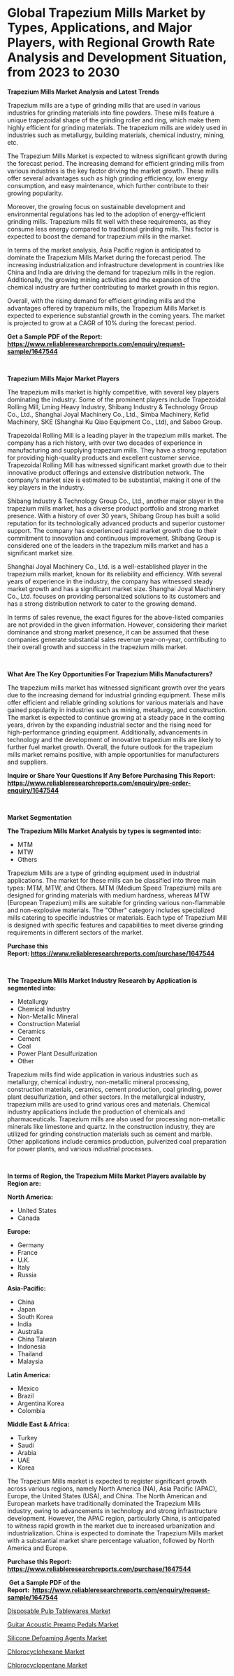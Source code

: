 <p><h1>Global Trapezium Mills Market by Types, Applications, and Major Players, with Regional Growth Rate Analysis and Development Situation, from 2023 to 2030</h1></p><p><strong>Trapezium Mills Market Analysis and Latest Trends</strong></p>
<p><p>Trapezium mills are a type of grinding mills that are used in various industries for grinding materials into fine powders. These mills feature a unique trapezoidal shape of the grinding roller and ring, which make them highly efficient for grinding materials. The trapezium mills are widely used in industries such as metallurgy, building materials, chemical industry, mining, etc.</p><p>The Trapezium Mills Market is expected to witness significant growth during the forecast period. The increasing demand for efficient grinding mills from various industries is the key factor driving the market growth. These mills offer several advantages such as high grinding efficiency, low energy consumption, and easy maintenance, which further contribute to their growing popularity.</p><p>Moreover, the growing focus on sustainable development and environmental regulations has led to the adoption of energy-efficient grinding mills. Trapezium mills fit well with these requirements, as they consume less energy compared to traditional grinding mills. This factor is expected to boost the demand for trapezium mills in the market.</p><p>In terms of the market analysis, Asia Pacific region is anticipated to dominate the Trapezium Mills Market during the forecast period. The increasing industrialization and infrastructure development in countries like China and India are driving the demand for trapezium mills in the region. Additionally, the growing mining activities and the expansion of the chemical industry are further contributing to market growth in this region.</p><p>Overall, with the rising demand for efficient grinding mills and the advantages offered by trapezium mills, the Trapezium Mills Market is expected to experience substantial growth in the coming years. The market is projected to grow at a CAGR of 10% during the forecast period.</p></p>
<p><strong>Get a Sample PDF of the Report:&nbsp; <a href="https://www.reliableresearchreports.com/enquiry/request-sample/1647544">https://www.reliableresearchreports.com/enquiry/request-sample/1647544</a></strong></p>
<p>&nbsp;</p>
<p><strong>Trapezium Mills Major Market Players</strong></p>
<p><p>The trapezium mills market is highly competitive, with several key players dominating the industry. Some of the prominent players include Trapezoidal Rolling Mill, Lming Heavy Industry, Shibang Industry & Technology Group Co., Ltd., Shanghai Joyal Machinery Co., Ltd., Simba Machinery, Kefid Machinery, SKE (Shanghai Ku Qiao Equipment Co., Ltd), and Saboo Group.</p><p>Trapezoidal Rolling Mill is a leading player in the trapezium mills market. The company has a rich history, with over two decades of experience in manufacturing and supplying trapezium mills. They have a strong reputation for providing high-quality products and excellent customer service. Trapezoidal Rolling Mill has witnessed significant market growth due to their innovative product offerings and extensive distribution network. The company's market size is estimated to be substantial, making it one of the key players in the industry.</p><p>Shibang Industry & Technology Group Co., Ltd., another major player in the trapezium mills market, has a diverse product portfolio and strong market presence. With a history of over 30 years, Shibang Group has built a solid reputation for its technologically advanced products and superior customer support. The company has experienced rapid market growth due to their commitment to innovation and continuous improvement. Shibang Group is considered one of the leaders in the trapezium mills market and has a significant market size.</p><p>Shanghai Joyal Machinery Co., Ltd. is a well-established player in the trapezium mills market, known for its reliability and efficiency. With several years of experience in the industry, the company has witnessed steady market growth and has a significant market size. Shanghai Joyal Machinery Co., Ltd. focuses on providing personalized solutions to its customers and has a strong distribution network to cater to the growing demand.</p><p>In terms of sales revenue, the exact figures for the above-listed companies are not provided in the given information. However, considering their market dominance and strong market presence, it can be assumed that these companies generate substantial sales revenue year-on-year, contributing to their overall growth and success in the trapezium mills market.</p></p>
<p>&nbsp;</p>
<p><strong>What Are The Key Opportunities For Trapezium Mills Manufacturers?</strong></p>
<p><p>The trapezium mills market has witnessed significant growth over the years due to the increasing demand for industrial grinding equipment. These mills offer efficient and reliable grinding solutions for various materials and have gained popularity in industries such as mining, metallurgy, and construction. The market is expected to continue growing at a steady pace in the coming years, driven by the expanding industrial sector and the rising need for high-performance grinding equipment. Additionally, advancements in technology and the development of innovative trapezium mills are likely to further fuel market growth. Overall, the future outlook for the trapezium mills market remains positive, with ample opportunities for manufacturers and suppliers.</p></p>
<p><strong>Inquire or Share Your Questions If Any Before Purchasing This Report: <a href="https://www.reliableresearchreports.com/enquiry/pre-order-enquiry/1647544">https://www.reliableresearchreports.com/enquiry/pre-order-enquiry/1647544</a></strong></p>
<p>&nbsp;</p>
<p><strong>Market Segmentation</strong></p>
<p><strong>The Trapezium Mills Market Analysis by types is segmented into:</strong></p>
<p><ul><li>MTM</li><li>MTW</li><li>Others</li></ul></p>
<p><p>Trapezium Mills are a type of grinding equipment used in industrial applications. The market for these mills can be classified into three main types: MTM, MTW, and Others. MTM (Medium Speed Trapezium) mills are designed for grinding materials with medium hardness, whereas MTW (European Trapezium) mills are suitable for grinding various non-flammable and non-explosive materials. The "Other" category includes specialized mills catering to specific industries or materials. Each type of Trapezium Mill is designed with specific features and capabilities to meet diverse grinding requirements in different sectors of the market.</p></p>
<p><strong>Purchase this Report:&nbsp;<a href="https://www.reliableresearchreports.com/purchase/1647544">https://www.reliableresearchreports.com/purchase/1647544</a></strong></p>
<p>&nbsp;</p>
<p><strong>The Trapezium Mills Market Industry Research by Application is segmented into:</strong></p>
<p><ul><li>Metallurgy</li><li>Chemical Industry</li><li>Non-Metallic Mineral</li><li>Construction Material</li><li>Ceramics</li><li>Cement</li><li>Coal</li><li>Power Plant Desulfurization</li><li>Other</li></ul></p>
<p><p>Trapezium mills find wide application in various industries such as metallurgy, chemical industry, non-metallic mineral processing, construction materials, ceramics, cement production, coal grinding, power plant desulfurization, and other sectors. In the metallurgical industry, trapezium mills are used to grind various ores and materials. Chemical industry applications include the production of chemicals and pharmaceuticals. Trapezium mills are also used for processing non-metallic minerals like limestone and quartz. In the construction industry, they are utilized for grinding construction materials such as cement and marble. Other applications include ceramics production, pulverized coal preparation for power plants, and various industrial processes.</p></p>
<p>&nbsp;</p>
<p><strong>In terms of Region, the Trapezium Mills Market Players available by Region are:</strong></p>
<p>
    <p> <strong> North America: </strong>
        <ul>
            <li>United States</li>
            <li>Canada</li>
        </ul>
        </p> 
    <p> <strong> Europe: </strong>
        <ul>
            <li>Germany</li>
            <li>France</li>
            <li>U.K.</li>
            <li>Italy</li>
            <li>Russia</li>
        </ul>
        </p> 
    <p> <strong> Asia-Pacific: </strong>
        <ul>
            <li>China</li>
            <li>Japan</li>
            <li>South Korea</li>
            <li>India</li>
            <li>Australia</li>
            <li>China Taiwan</li>
            <li>Indonesia</li>
            <li>Thailand</li>
            <li>Malaysia</li>
        </ul>
        </p> 
    <p> <strong> Latin America: </strong>
        <ul>
            <li>Mexico</li>
            <li>Brazil</li>
            <li>Argentina Korea</li>
            <li>Colombia</li>
        </ul>
        </p> 
    <p> <strong> Middle East & Africa: </strong>
        <ul>
            <li>Turkey</li>
            <li>Saudi</li>
            <li>Arabia</li>
            <li>UAE</li>
            <li>Korea</li>
        </ul>
    </p>
    </p>
<p><p>The Trapezium Mills market is expected to register significant growth across various regions, namely North America (NA), Asia Pacific (APAC), Europe, the United States (USA), and China. The North American and European markets have traditionally dominated the Trapezium Mills industry, owing to advancements in technology and strong infrastructure development. However, the APAC region, particularly China, is anticipated to witness rapid growth in the market due to increased urbanization and industrialization. China is expected to dominate the Trapezium Mills market with a substantial market share percentage valuation, followed by North America and Europe.</p></p>
<p><strong>Purchase this Report: <a href="https://www.reliableresearchreports.com/purchase/1647544">https://www.reliableresearchreports.com/purchase/1647544</a></strong></p>
<p>&nbsp;<strong>Get a Sample PDF of the Report:&nbsp;&nbsp;<a href="https://www.reliableresearchreports.com/enquiry/request-sample/1647544">https://www.reliableresearchreports.com/enquiry/request-sample/1647544</a></strong></p>
<p><strong></strong></p>
<p><p><a href="https://www.linkedin.com/pulse/disposable-pulp-tablewares-market-size-growth-forecast-from-z7oee/">Disposable Pulp Tablewares Market</a></p><p><a href="https://www.linkedin.com/pulse/guitar-acoustic-preamp-pedals-market-share-amp-new-trends-uk6fe/">Guitar Acoustic Preamp Pedals Market</a></p><p><a href="https://github.com/Chiragrp26/Market-Research-Report-List-1/blob/main/silicone-defoaming-agents-market.md">Silicone Defoaming Agents Market</a></p><p><a href="https://medium.com/@chiragreportprime/chlorocyclohexane-market-competitive-analysis-market-trends-and-forecast-to-2030-ee5e848da72a">Chlorocyclohexane Market</a></p><p><a href="https://medium.com/@sainreportprime/chlorocyclopentane-market-trends-and-market-analysis-forecasted-for-period-2023-2030-82aa74984325">Chlorocyclopentane Market</a></p></p>